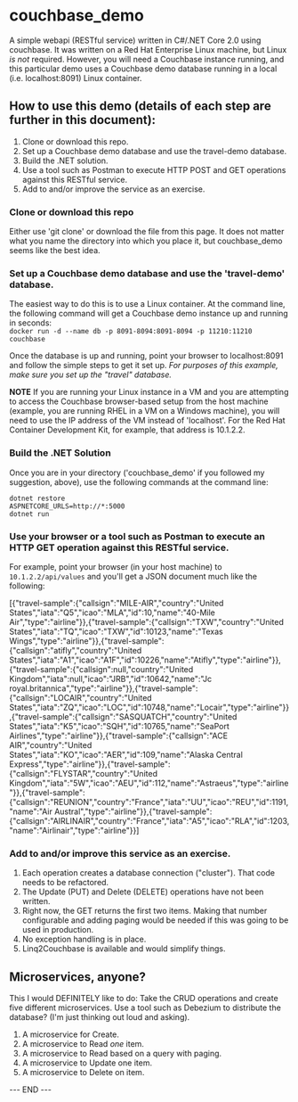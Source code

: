 # couchbase_demo
A simple webapi (RESTful service) written in C#/.NET Core 2.0 using couchbase. It was written on a Red Hat Enterprise Linux machine, but Linux *is not* required. However, you will need a Couchbase instance running, and this particular demo uses a Couchbase demo database running in a local (i.e. localhost:8091) Linux container.  

## How to use this demo (details of each step are further in this document):  
1. Clone or download this repo.
1. Set up a Couchbase demo database and use the travel-demo database.
1. Build the .NET solution.
1. Use a tool such as Postman to execute HTTP POST and GET operations against this RESTful service.
1. Add to and/or improve the service as an exercise.

### Clone or download this repo
Either use 'git clone' or download the file from this page. It does not matter what you name the directory into which you place it, but couchbase_demo seems like the best idea.  

### Set up a Couchbase demo database and use the 'travel-demo' database.
The easiest way to do this is to use a Linux container. At the command line, the following command will get a Couchbase demo instance up and running in seconds:  
`docker run -d --name db -p 8091-8094:8091-8094 -p 11210:11210 couchbase`  

Once the database is up and running, point your browser to localhost:8091 and follow the simple steps to get it set up. *For purposes of this example, make sure you set up the "travel" database.*

**NOTE** If you are running your Linux instance in a VM and you are attempting to access the Couchbase browser-based setup from the host machine (example, you are running RHEL in a VM on a Windows machine), you will need to use the IP address of the VM instead of 'localhost'. For the Red Hat Container Development Kit, for example, that address is 10.1.2.2.

### Build the .NET Solution  
Once you are in your directory ('couchbase_demo' if you followed my suggestion, above), use the following commands at the command line:

`dotnet restore`  
`ASPNETCORE_URLS=http://*:5000`  
`dotnet run`

### Use your browser or a tool such as Postman to execute an HTTP GET operation against this RESTful service.  
For example, point your browser (in your host machine) to `10.1.2.2/api/values` and you'll get a JSON document much like the following:  

[{"travel-sample":{"callsign":"MILE-AIR","country":"United States","iata":"Q5","icao":"MLA","id":10,"name":"40-Mile Air","type":"airline"}},{"travel-sample":{"callsign":"TXW","country":"United States","iata":"TQ","icao":"TXW","id":10123,"name":"Texas Wings","type":"airline"}},{"travel-sample":{"callsign":"atifly","country":"United States","iata":"A1","icao":"A1F","id":10226,"name":"Atifly","type":"airline"}},{"travel-sample":{"callsign":null,"country":"United Kingdom","iata":null,"icao":"JRB","id":10642,"name":"Jc royal.britannica","type":"airline"}},{"travel-sample":{"callsign":"LOCAIR","country":"United States","iata":"ZQ","icao":"LOC","id":10748,"name":"Locair","type":"airline"}},{"travel-sample":{"callsign":"SASQUATCH","country":"United States","iata":"K5","icao":"SQH","id":10765,"name":"SeaPort Airlines","type":"airline"}},{"travel-sample":{"callsign":"ACE AIR","country":"United States","iata":"KO","icao":"AER","id":109,"name":"Alaska Central Express","type":"airline"}},{"travel-sample":{"callsign":"FLYSTAR","country":"United Kingdom","iata":"5W","icao":"AEU","id":112,"name":"Astraeus","type":"airline"}},{"travel-sample":{"callsign":"REUNION","country":"France","iata":"UU","icao":"REU","id":1191,"name":"Air Austral","type":"airline"}},{"travel-sample":{"callsign":"AIRLINAIR","country":"France","iata":"A5","icao":"RLA","id":1203,"name":"Airlinair","type":"airline"}}]  

### Add to and/or improve this service as an exercise.
1. Each operation creates a database connection ("cluster"). That code needs to be refactored.  
1. The Update (PUT) and Delete (DELETE) operations have not been written.  
1. Right now, the GET returns the first two items. Making that number configurable and adding paging would be needed if this was going to be used in production.  
1. No exception handling is in place.  
1. Linq2Couchbase is available and would simplify things.  

## Microservices, anyone? ###  
This I would DEFINITELY like to do: Take the CRUD operations and create five different microservices. Use a tool such as Debezium to distribute the database? (I'm just thinking out loud and asking).  
1. A microservice for Create.
1. A microservice to Read *one* item.  
1. A microservice to Read based on a query with paging.  
1. A microservice to Update one item.  
1. A microservice to Delete on item.


--- END ---
